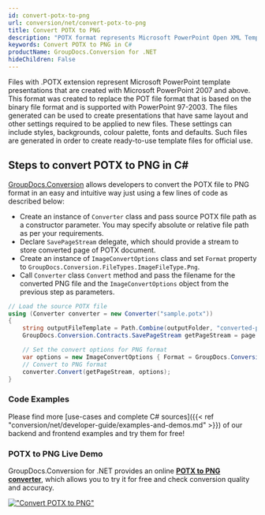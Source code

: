 ```yaml
---
id: convert-potx-to-png
url: conversion/net/convert-potx-to-png
title: Convert POTX to PNG
description: "POTX format represents Microsoft PowerPoint Open XML Template with .potx extension. Learn how to convert POTX to PNG file programmatically in C# language using GroupDocs.Conversion for .NET library."
keywords: Convert POTX to PNG in C#
productName: GroupDocs.Conversion for .NET
hideChildren: False
---
```


Files with .POTX extension represent Microsoft PowerPoint template presentations that are created with Microsoft PowerPoint 2007 and above. This format was created to replace the POT file format that is based on the binary file format and is supported with PowerPoint 97-2003. The files generated can be used to create presentations that have same layout and other settings required to be applied to new files. These settings can include styles, backgrounds, colour palette, fonts and defaults. Such files are generated in order to create ready-to-use template files for official use.

## Steps to convert POTX to PNG in C#

[GroupDocs.Conversion](https://products.groupdocs.com/conversion/net) allows developers to convert the POTX file to PNG format in an easy and intuitive way just using a few lines of code as described below:

* Create an instance of `Converter` class and pass source POTX file path as a constructor parameter. You may specify absolute or relative file path as per your requirements. 
* Declare `SavePageStream` delegate, which should provide a stream to store converted page of POTX document.
* Create an instance of `ImageConvertOptions` class and set `Format` property to `GroupDocs.Conversion.FileTypes.ImageFileType.Png`.
* Call `Converter` class `Convert` method and pass the filename for the converted PNG file and the `ImageConvertOptions` object from the previous step as parameters.

```csharp
// Load the source POTX file
using (Converter converter = new Converter("sample.potx"))
{
    string outputFileTemplate = Path.Combine(outputFolder, "converted-page-{0}.png");
    GroupDocs.Conversion.Contracts.SavePageStream getPageStream = page => new FileStream(string.Format(outputFileTemplate, page), FileMode.Create);

    // Set the convert options for PNG format
    var options = new ImageConvertOptions { Format = GroupDocs.Conversion.FileTypes.ImageFileType.Png };   
    // Convert to PNG format
    converter.Convert(getPageStream, options);
}
```

### Code Examples

Please find more [use-cases and complete C# sources]({{< ref "conversion/net/developer-guide/examples-and-demos.md" >}}) of our backend and frontend examples and try them for free!

### POTX to PNG Live Demo

GroupDocs.Conversion for .NET provides an online [**POTX to PNG converter**](https://products.groupdocs.app/conversion/potx-to-png), which allows you to try it for free and check conversion quality and accuracy.

[!["Convert POTX to PNG"](conversion/net/images/convert-to-png/convert-potx-to-png.png)](https://products.groupdocs.app/conversion/potx-to-png)
